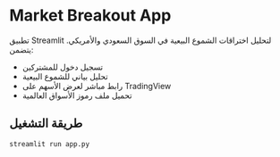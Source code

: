 # Market Breakout App

تطبيق Streamlit لتحليل اختراقات الشموع البيعية في السوق السعودي والأمريكي.
يتضمن:
- تسجيل دخول للمشتركين
- تحليل بياني للشموع البيعية
- رابط مباشر لعرض الأسهم على TradingView
- تحميل ملف رموز الأسواق العالمية

## طريقة التشغيل
```
streamlit run app.py
```
